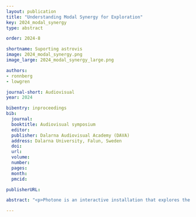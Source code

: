 ```yaml
---
layout: publication
title: "Understanding Modal Synergy for Exploration"
key: 2024_modal_synergy
type: abstract

order: 2024-8

shortname: Suporting astrovis
image: 2024_modal_synergy.png
image_large: 2024_modal_synergy_large.png

authors:
- ronnberg
- lowgren

journal-short: Audiovisual
year: 2024

bibentry: inproceedings
bib:
  journal: 
  booktitle: Audiovisual symposium
  editor: 
  publisher: Dalarna Audiovisual Academy (DAVA)
  address: Dalarna University, Falun, Sweden
  doi: 
  url:
  volume:
  number:
  pages:
  month:
  pmcid:

publisherURL: 

abstract: "<p>Photone is an interactive installation that explores the sonification of visual images, enabling users to experience a fusion of color, sound, and interaction. By mapping hue and brightness values of image pixels to musical parameters, Photone creates a sensory experience where visual features are translated into auditory expressions. This work introduces the concept of modal synergy, where visual and auditory modalities integrate into a cohesive and emergent experience. Observational studies reveal that users engaging with Photone for extended periods focus on subtle, syntactic visual features rather than semantic content. To deepen understanding, we plan qualitative interviews with expert users, analyzing their interactions and reflections to uncover the nuanced experiential qualities of modal synergy.</p>"

---
```

